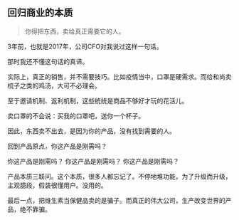 ## 回归商业的本质

> 你得把东西，卖给真正需要它的人。

3年前，也就是2017年，公司CFO对我说过这样一句话。

那时我还不懂这句话的真谛。

实际上，真正的销售，并不需要技巧。比如疫情当中，口罩是硬需求。而给和尚卖梳子之类的鸡汤，大可不必理会。

至于邀请机制、返利机制，这些统统是商品不够好才玩的花活儿。

卖口罩的不会说：买我的口罩吧，送你一个杯子。

因此，东西卖不出去，是因为你的产品，没有找到需要的人。

回到产品原点，你这产品是刚需吗？



你这产品是刚需吗？
你这产品是刚需吗？
你这产品是刚需吗？

产品本质三联问。这个本质，很多人都忘记了。不停地堆功能，为了升级而升级，主观臆段，假装很懂用户。没用的。

最后一点，把维生素当保健品卖的是骗子。而真正的伟大公司，生产改变世界的产品，绝不靠骗。
